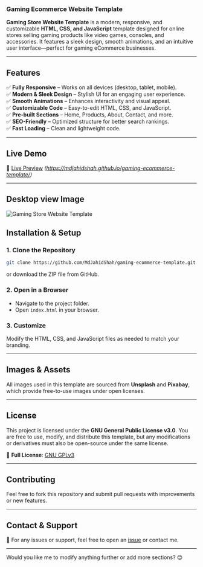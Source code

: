### **Gaming Ecommerce Website Template**  

**Gaming Store Website Template** is a modern, responsive, and customizable **HTML, CSS, and JavaScript** template designed for online stores selling gaming products like video games, consoles, and accessories. It features a sleek design, smooth animations, and an intuitive user interface—perfect for gaming eCommerce businesses.  

---  

## **Features**  
✅ **Fully Responsive** – Works on all devices (desktop, tablet, mobile).  
✅ **Modern & Sleek Design** – Stylish UI for an engaging user experience.  
✅ **Smooth Animations** – Enhances interactivity and visual appeal.  
✅ **Customizable Code** – Easy-to-edit HTML, CSS, and JavaScript.  
✅ **Pre-built Sections** – Home, Products, About, Contact, and more.  
✅ **SEO-Friendly** – Optimized structure for better search rankings.  
✅ **Fast Loading** – Clean and lightweight code.  

---  

## **Live Demo**  
🔗 [Live Preview](#) *(https://mdjahidshah.github.io/gaming-ecommerce-template/)*  

---
## **Desktop view Image**
![Gaming Store Website Template](https://mdjahidshah.github.io/gaming-ecommerce-template/gaming-ecommerce-template.png)

## **Installation & Setup**  

### **1. Clone the Repository**  
```bash
git clone https://github.com/MdJahidShah/gaming-ecommerce-template.git
```
or download the ZIP file from GitHub.  

### **2. Open in a Browser**  
- Navigate to the project folder.  
- Open `index.html` in your browser.  

### **3. Customize**  
Modify the HTML, CSS, and JavaScript files as needed to match your branding.  

---  

## **Images & Assets**  
All images used in this template are sourced from **Unsplash** and **Pixabay**, which provide free-to-use images under open licenses.  

---  

## **License**  
This project is licensed under the **GNU General Public License v3.0**. You are free to use, modify, and distribute this template, but any modifications or derivatives must also be open-source under the same license.  

📜 **Full License**: [GNU GPLv3](https://www.gnu.org/licenses/gpl-3.0.html)  

---  

## **Contributing**  
Feel free to fork this repository and submit pull requests with improvements or new features.  

---  

## **Contact & Support**  
📧 For any issues or support, feel free to open an [issue](https://github.com/mdjahidshah/gaming-store-template/issues) or contact me.  

---

Would you like me to modify anything further or add more sections? 😊
